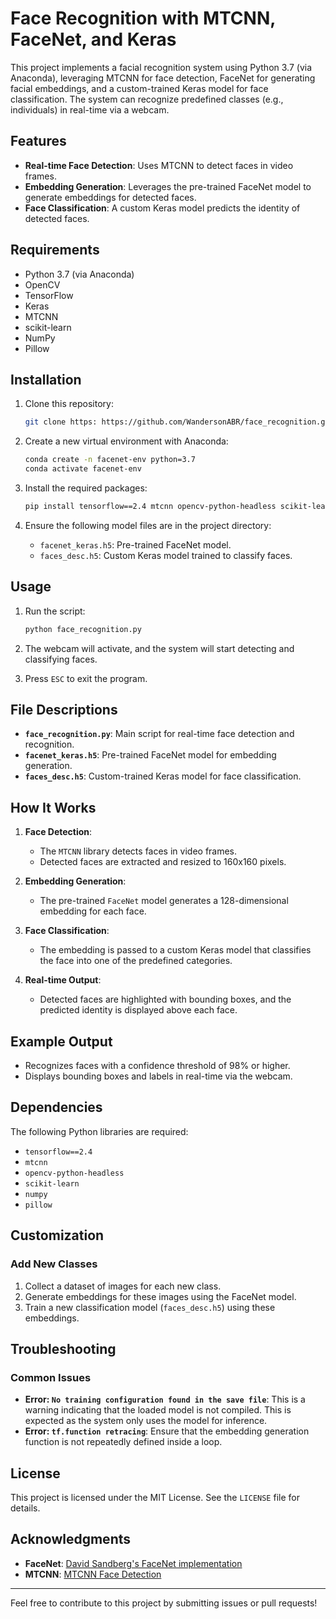 # Face Recognition with MTCNN, FaceNet, and Keras

This project implements a facial recognition system using Python 3.7 (via Anaconda), leveraging MTCNN for face detection, FaceNet for generating facial embeddings, and a custom-trained Keras model for face classification. The system can recognize predefined classes (e.g., individuals) in real-time via a webcam.

## Features
- **Real-time Face Detection**: Uses MTCNN to detect faces in video frames.
- **Embedding Generation**: Leverages the pre-trained FaceNet model to generate embeddings for detected faces.
- **Face Classification**: A custom Keras model predicts the identity of detected faces.

## Requirements
- Python 3.7 (via Anaconda)
- OpenCV
- TensorFlow
- Keras
- MTCNN
- scikit-learn
- NumPy
- Pillow

## Installation
1. Clone this repository:
    ```bash
    git clone https: https://github.com/WandersonABR/face_recognition.git
    ```

2. Create a new virtual environment with Anaconda:
    ```bash
    conda create -n facenet-env python=3.7
    conda activate facenet-env
    ```

3. Install the required packages:
    ```bash
    pip install tensorflow==2.4 mtcnn opencv-python-headless scikit-learn numpy pillow
    ```

4. Ensure the following model files are in the project directory:
    - `facenet_keras.h5`: Pre-trained FaceNet model.
    - `faces_desc.h5`: Custom Keras model trained to classify faces.

## Usage
1. Run the script:
    ```bash
    python face_recognition.py
    ```

2. The webcam will activate, and the system will start detecting and classifying faces.

3. Press `ESC` to exit the program.

## File Descriptions
- **`face_recognition.py`**: Main script for real-time face detection and recognition.
- **`facenet_keras.h5`**: Pre-trained FaceNet model for embedding generation.
- **`faces_desc.h5`**: Custom-trained Keras model for face classification.

## How It Works
1. **Face Detection**:
    - The `MTCNN` library detects faces in video frames.
    - Detected faces are extracted and resized to 160x160 pixels.

2. **Embedding Generation**:
    - The pre-trained `FaceNet` model generates a 128-dimensional embedding for each face.

3. **Face Classification**:
    - The embedding is passed to a custom Keras model that classifies the face into one of the predefined categories.

4. **Real-time Output**:
    - Detected faces are highlighted with bounding boxes, and the predicted identity is displayed above each face.

## Example Output
- Recognizes faces with a confidence threshold of 98% or higher.
- Displays bounding boxes and labels in real-time via the webcam.

## Dependencies
The following Python libraries are required:
- `tensorflow==2.4`
- `mtcnn`
- `opencv-python-headless`
- `scikit-learn`
- `numpy`
- `pillow`

## Customization
### Add New Classes
1. Collect a dataset of images for each new class.
2. Generate embeddings for these images using the FaceNet model.
3. Train a new classification model (`faces_desc.h5`) using these embeddings.

## Troubleshooting
### Common Issues
- **Error: `No training configuration found in the save file`**:
  This is a warning indicating that the loaded model is not compiled. This is expected as the system only uses the model for inference.
- **Error: `tf.function retracing`**:
  Ensure that the embedding generation function is not repeatedly defined inside a loop.

## License
This project is licensed under the MIT License. See the `LICENSE` file for details.

## Acknowledgments
- **FaceNet**: [David Sandberg's FaceNet implementation](https://github.com/davidsandberg/facenet)
- **MTCNN**: [MTCNN Face Detection](https://github.com/ipazc/mtcnn)

---

Feel free to contribute to this project by submitting issues or pull requests!
